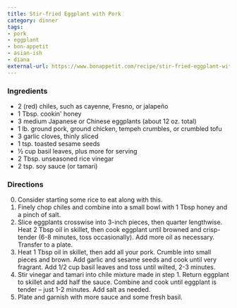 ```yaml
---
title: Stir-fried Eggplant with Pork
category: dinner
tags:
- pork
- eggplant
- bon-appetit
- asian-ish
- diana
external-url: https://www.bonappetit.com/recipe/stir-fried-eggplant-with-pork
---
```


### Ingredients

- 2 (red) chiles, such as cayenne, Fresno, or jalapeño
- 1 Tbsp. cookin' honey
- 3 medium Japanese or Chinese eggplants (about 12 oz. total)
- 1 lb. ground pork, ground chicken, tempeh crumbles, or crumbled tofu
- 3 garlic cloves, thinly sliced
- 1 tsp. toasted sesame seeds
- ½ cup basil leaves, plus more for serving
- 2 Tbsp. unseasoned rice vinegar
- 2 tsp. soy sauce (or tamari)

### Directions

0. Consider starting some rice to eat along with this.
1. Finely chop chiles and combine into a small bowl with 1 Tbsp honey and a pinch of salt.
2. Slice eggplants crosswise into 3-inch pieces, then quarter lengthwise. Heat 2 Tbsp oil in skillet, then cook eggplant until browned and crisp-tender (6-8 minutes, toss occasionally). Add more oil as necessary. Transfer to a plate.
3. Heat 1 Tbsp oil in skillet, then add all your pork. Crumble into small pieces and brown. Add garlic and sesame seeds and cook until very fragrant. Add 1/2 cup basil leaves and toss until wilted, 2-3 minutes.
4. Stir vinegar and tamari into chile mixture made in step 1. Return eggplant to skillet and add half the sauce. Combine and cook until eggplant is tender – just 1-2 minutes. Add salt as needed.
5. Plate and garnish with more sauce and some fresh basil.
